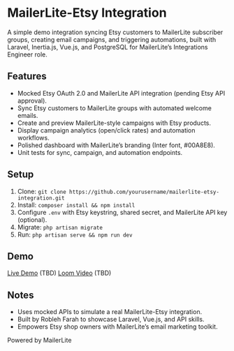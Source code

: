 # MailerLite-Etsy Integration

A simple demo integration syncing Etsy customers to MailerLite subscriber groups, creating email campaigns, and triggering automations, built with Laravel, Inertia.js, Vue.js, and PostgreSQL for MailerLite’s Integrations Engineer role.

## Features
- Mocked Etsy OAuth 2.0 and MailerLite API integration (pending Etsy API approval).
- Sync Etsy customers to MailerLite groups with automated welcome emails.
- Create and preview MailerLite-style campaigns with Etsy products.
- Display campaign analytics (open/click rates) and automation workflows.
- Polished dashboard with MailerLite’s branding (Inter font, #00A8E8).
- Unit tests for sync, campaign, and automation endpoints.

## Setup
1. Clone: `git clone https://github.com/yourusername/mailerlite-etsy-integration.git`
2. Install: `composer install && npm install`
3. Configure `.env` with Etsy keystring, shared secret, and MailerLite API key (optional).
4. Migrate: `php artisan migrate`
5. Run: `php artisan serve && npm run dev`

## Demo
[Live Demo](https://mailerlite-etsy.onrender.com) (TBD)
[Loom Video](https://www.loom.com/share/your-video-id) (TBD)

## Notes
- Uses mocked APIs to simulate a real MailerLite-Etsy integration.
- Built by Robleh Farah to showcase Laravel, Vue.js, and API skills.
- Empowers Etsy shop owners with MailerLite’s email marketing toolkit.

Powered by MailerLite
